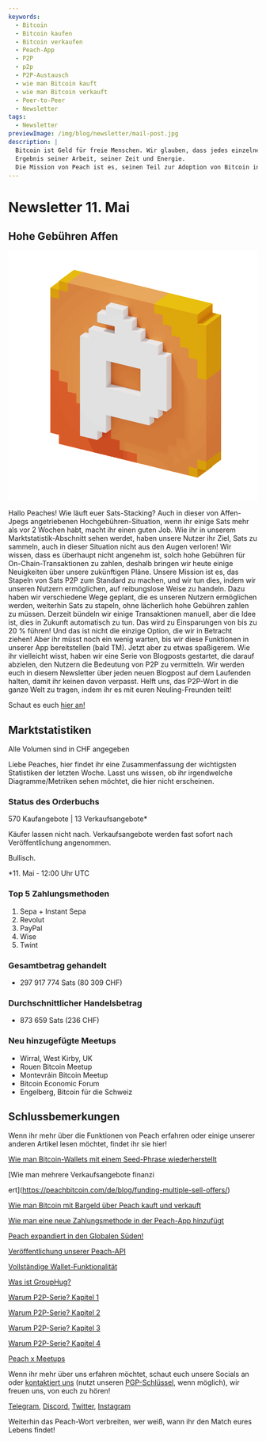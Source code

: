 ```yaml
---
keywords:
  - Bitcoin
  - Bitcoin kaufen
  - Bitcoin verkaufen
  - Peach-App
  - P2P
  - p2p
  - P2P-Austausch
  - wie man Bitcoin kauft
  - wie man Bitcoin verkauft
  - Peer-to-Peer
  - Newsletter
tags:
  - Newsletter
previewImage: /img/blog/newsletter/mail-post.jpg
description: |
  Bitcoin ist Geld für freie Menschen. Wir glauben, dass jedes einzelne menschliche Wesen das Recht hat zu wählen, welches Geld es verwendet, um seinen Reichtum zu speichern, das
  Ergebnis seiner Arbeit, seiner Zeit und Energie.
  Die Mission von Peach ist es, seinen Teil zur Adoption von Bitcoin in den Händen der Menschen beizutragen.
---
```


# Newsletter 11. Mai

## Hohe Gebühren Affen

![peachy peach bitcoin gif](/img/blog/newsletter/gif-peach.gif)

Hallo Peaches!
Wie läuft euer Sats-Stacking? Auch in dieser von Affen-Jpegs angetriebenen Hochgebühren-Situation, wenn ihr einige Sats mehr als vor 2 Wochen habt, macht ihr einen guten Job. Wie ihr in unserem Marktstatistik-Abschnitt sehen werdet, haben unsere Nutzer ihr Ziel, Sats zu sammeln, auch in dieser Situation nicht aus den Augen verloren!
Wir wissen, dass es überhaupt nicht angenehm ist, solch hohe Gebühren für On-Chain-Transaktionen zu zahlen, deshalb bringen wir heute einige Neuigkeiten über unsere zukünftigen Pläne.
Unsere Mission ist es, das Stapeln von Sats P2P zum Standard zu machen, und wir tun dies, indem wir unseren Nutzern ermöglichen, auf reibungslose Weise zu handeln.
Dazu haben wir verschiedene Wege geplant, die es unseren Nutzern ermöglichen werden, weiterhin Sats zu stapeln, ohne lächerlich hohe Gebühren zahlen zu müssen.
Derzeit bündeln wir einige Transaktionen manuell, aber die Idee ist, dies in Zukunft automatisch zu tun. Das wird zu Einsparungen von bis zu 20 % führen!
Und das ist nicht die einzige Option, die wir in Betracht ziehen! Aber ihr müsst noch ein wenig warten, bis wir diese Funktionen in unserer App bereitstellen (bald TM).
Jetzt aber zu etwas spaßigerem. Wie ihr vielleicht wisst, haben wir eine Serie von Blogposts gestartet, die darauf abzielen, den Nutzern die Bedeutung von P2P zu vermitteln. Wir werden euch in diesem Newsletter über jeden neuen Blogpost auf dem Laufenden halten, damit ihr keinen davon verpasst.
Helft uns, das P2P-Wort in die ganze Welt zu tragen, indem ihr es mit euren Neuling-Freunden teilt!

Schaut es euch [hier an!](https://peachbitcoin.com/de/blog/why-p2p-chapter-1/)

## Marktstatistiken

Alle Volumen sind in CHF angegeben

Liebe Peaches, hier findet ihr eine Zusammenfassung der wichtigsten Statistiken der letzten Woche. Lasst uns wissen, ob ihr irgendwelche Diagramme/Metriken sehen möchtet, die hier nicht erscheinen.

### Status des Orderbuchs

570 Kaufangebote | 13 Verkaufsangebote\*

Käufer lassen nicht nach.
Verkaufsangebote werden fast sofort nach Veröffentlichung angenommen.

Bullisch.

\*11. Mai - 12:00 Uhr UTC

### Top 5 Zahlungsmethoden

1. Sepa + Instant Sepa
2. Revolut
3. PayPal
4. Wise
5. Twint

### Gesamtbetrag gehandelt

- 297 917 774 Sats (80 309 CHF)

### Durchschnittlicher Handelsbetrag

- 873 659 Sats (236 CHF)

### Neu hinzugefügte Meetups

- Wirral, West Kirby, UK
- Rouen Bitcoin Meetup
- Montevráin Bitcoin Meetup
- Bitcoin Economic Forum
- Engelberg, Bitcoin für die Schweiz

## Schlussbemerkungen

Wenn ihr mehr über die Funktionen von Peach erfahren oder einige unserer anderen Artikel lesen möchtet, findet ihr sie hier!

[Wie man Bitcoin-Wallets mit einem Seed-Phrase wiederherstellt](https://peachbitcoin.com/de/blog/how-to-restore-peach-wallet/)

[Wie man mehrere Verkaufsangebote finanzi

ert](https://peachbitcoin.com/de/blog/funding-multiple-sell-offers/)

[Wie man Bitcoin mit Bargeld über Peach kauft und verkauft](https://peachbitcoin.com/de/blog/how-to-buy-and-sell-bitcoin-with-cash-using-peach/)

[Wie man eine neue Zahlungsmethode in der Peach-App hinzufügt](https://peachbitcoin.com/de/blog/how-to-add-a-payment-method/)

[Peach expandiert in den Globalen Süden!](https://peachbitcoin.com/de/blog/peach-expands-to-the-global-south/)

[Veröffentlichung unserer Peach-API](https://peachbitcoin.com/de/blog/making-our-peach-api-public/)

[Vollständige Wallet-Funktionalität](https://peachbitcoin.com/de/blog/full-wallet-functionality/)

[Was ist GroupHug?](https://peachbitcoin.com/de/blog/group-hug/)

[Warum P2P-Serie? Kapitel 1](https://peachbitcoin.com/de/blog/why-p2p-chapter-1/)

[Warum P2P-Serie? Kapitel 2](https://peachbitcoin.com/de/blog/why-p2p-chapter-2/)

[Warum P2P-Serie? Kapitel 3](https://peachbitcoin.com/de/blog/why-p2p-chapter-3-circular-economies/)

[Warum P2P-Serie? Kapitel 4](https://peachbitcoin.com/de/blog/why-p2p-chapter-4-chains-of-trust/)

[Peach x Meetups](https://peachbitcoin.com/de/blog/peach-for-meetups/)

Wenn ihr mehr über uns erfahren möchtet, schaut euch unsere Socials an oder [kontaktiert uns](mailto:hello@peachbitcoin.com) (nutzt unseren [PGP-Schlüssel](https://keys.openpgp.org/vks/v1/by-fingerprint/48339A19645E2E53488E0E5479E1B270FACD1BD2), wenn möglich), wir freuen uns, von euch zu hören!

[Telegram](https://t.me/peachtopeach), [Discord](https://discord.gg/ypeHz3SW54), [Twitter](https://twitter.com/peachbitcoin), [Instagram](https://instagram.com/peachbitcoin)

Weiterhin das Peach-Wort verbreiten, wer weiß, wann ihr den Match eures Lebens findet!
